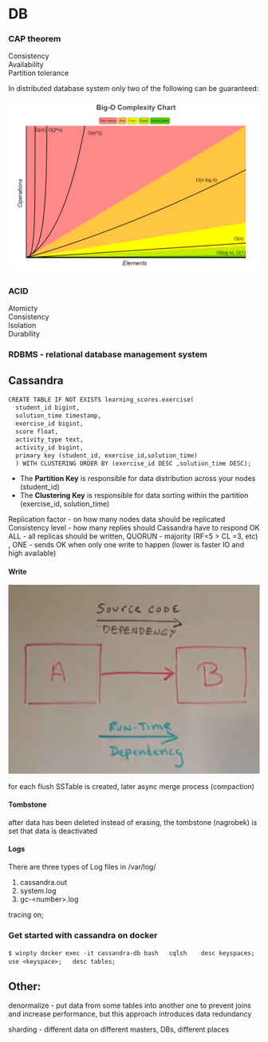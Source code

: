 # DB

### CAP theorem

Consistency  
Availability  
Partition tolerance  


In distributed database system only two of the following can be guaranteed:

![CAP diagram](../.gitbook/assets/image.png)

### ACID

Atomicty  
Consistency  
Isolation  
Durability  


### RDBMS - relational database management system



## Cassandra

```text
CREATE TABLE IF NOT EXISTS learning_scores.exercise(
  student_id bigint, 
  solution_time timestamp,
  exercise_id bigint,
  score float,
  activity_type text,
  activity_id bigint,
  primary key (student_id, exercise_id,solution_time)
  ) WITH CLUSTERING ORDER BY (exercise_id DESC ,solution_time DESC);  
```

* The **Partition Key** is responsible for data distribution across your nodes \(student\_id\)
* The **Clustering Key** is responsible for data sorting within the partition \(exercise\_id, solution\_time\)

Replication factor - on how many nodes data should be replicated  
Consistency level - how many replies should Cassandra have to respond OK   
ALL - all replicas should be written, QUORUN - majority \(RF=5 &gt; CL =3, etc\) , ONE - sends OK when only one write to happen \(lower is faster IO and high available\)  


#### Write

![write process](../.gitbook/assets/image%20%2814%29.png)

for each flush SSTable is created, later async merge process \(compaction\)

#### Tombstone

after data has been deleted instead of erasing, the tombstone \(nagrobek\) is set that data is deactivated

#### Logs

 There are three types of Log files in /var/log/

1. cassandra.out
2. system.log
3. gc-&lt;number&gt;.log

tracing on;

### Get started with cassandra on docker

`$ winpty docker exec -it cassandra-db bash  
cqlsh   
desc keyspaces;  
use <keyspace>;  
desc tables;`  


## Other:

denormalize - put data from some tables into another one to prevent joins and increase performance, but this approach introduces data redundancy 

sharding - different data on different masters, DBs, different places



